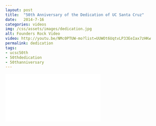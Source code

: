 ```yaml
---
layout: post
title:  "50th Anniversary of the Dedication of UC Santa Cruz"
date:   2014-7-16
categories: videos
img: /css/assets/images/dedication.jpg
alt: Founders Rock Video
video: http://youtu.be/NMc0PTUW-mo?list=UUWOt6UqtvLP33EeIax7zHKw
permalink: dedication
tags: 
- ucsc50th
- 50thdedication
- 50thanniversary
---
```

<iframe src="//www.youtube.com/embed/NMc0PTUW-mo?list=UUWOt6UqtvLP33EeIax7zHKw" frameborder="0" class="iframe-youtube" allowfullscreen></iframe>